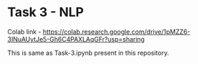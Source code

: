 # Task 3 - NLP

Colab link - https://colab.research.google.com/drive/1pMZZ6-3INuAUytJe5-Gh6C4PAXLAqGFr?usp=sharing

This is same as Task-3.ipynb present in this repository.